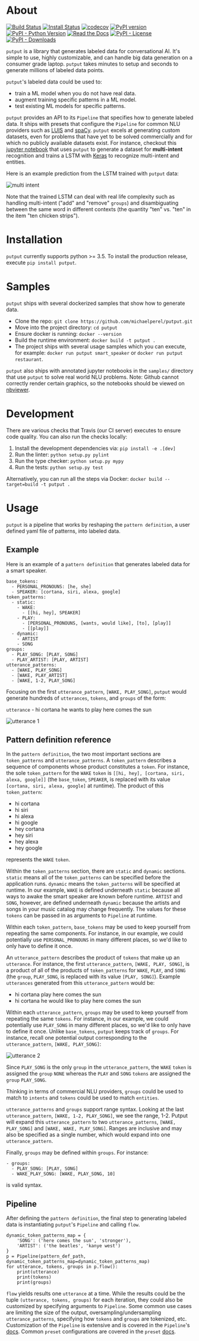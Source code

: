 # About
[![Build Status](https://travis-ci.org/michaelperel/putput.svg?branch=master)](https://travis-ci.org/michaelperel/putput)
[![Install Status](https://dev.azure.com/michaelsethperel/putput/_apis/build/status/michaelperel.putput?branchName=master)](https://dev.azure.com/michaelsethperel/putput/_build/latest?definitionId=1&branchName=master)
[![codecov](https://codecov.io/gh/michaelperel/putput/branch/master/graph/badge.svg)](https://codecov.io/gh/michaelperel/putput)
[![PyPI version](https://badge.fury.io/py/putput.svg)](https://badge.fury.io/py/putput)
[![PyPI - Python Version](https://img.shields.io/pypi/pyversions/putput.svg)](https://pypi.org/project/putput/)
[![Read the Docs](https://img.shields.io/readthedocs/putput.svg)](https://putput.readthedocs.io/en/latest/)
[![PyPI - License](https://img.shields.io/pypi/l/putput.svg)](https://pypi.org/project/putput/)
[![PyPI - Downloads](https://img.shields.io/pypi/dm/putput.svg)](https://pypi.org/project/putput/)

```putput``` is a library that generates labeled data for conversational AI. It's simple to use, highly customizable, and can handle big data generation on a consumer grade laptop. ```putput``` takes minutes to setup and seconds to generate millions of labeled data points.

```putput```'s labeled data could be used to:
* train a ML model when you do not have real data.
* augment training specific patterns in a ML model.
* test existing ML models for specific patterns.

```putput``` provides an API to its ```Pipeline``` that specifies how to generate labeled data. It ships with presets that configure the ```Pipeline``` for common NLU providers such as [LUIS](https://www.luis.ai/home) and [spaCy](https://spacy.io/). ```putput``` excels at generating custom datasets, even for problems that have yet to be solved commercially and for which no publicly available datasets exist. For instance, checkout this [jupyter notebook](https://nbviewer.jupyter.org/github/michaelperel/putput/blob/70bbda1499461aa8fe1fb642423fce76701ecc2b/samples/restaurant/lstm.ipynb) that uses ```putput``` to generate a dataset for **multi-intent** recognition and trains a LSTM with [Keras](https://keras.io/) to recognize multi-intent and entities.

Here is an example prediction from the LSTM trained with ```putput``` data:

![multi intent](./docs/_static/multiintent.png)

Note that the trained LSTM can deal with real life complexity such as handling multi-intent ("add" and "remove" ```groups```) and disambiguating between the same word in different contexts (the quantity "ten" vs. "ten" in the item "ten chicken strips").

# Installation
```putput``` currently supports python >= 3.5. To install the production release, execute ```pip install putput```.

# Samples
```putput``` ships with several dockerized samples that show how to generate data.

* Clone the repo:
  ```git clone https://github.com/michaelperel/putput.git```
* Move into the project directory:
  ```cd putput```
* Ensure docker is running:
  ```docker --version```
* Build the runtime environment:
  ```docker build -t putput .```
* The project ships with several usage samples which you can execute, for example:
  ```docker run putput smart_speaker``` or ```docker run putput restaurant```.

```putput``` also ships with annotated jupyter notebooks in the ```samples/``` directory that use ```putput``` to solve real world NLU problems. Note: Github cannot correctly render certain graphics, so the notebooks should be viewed on [nbviewer](https://nbviewer.jupyter.org/).

# Development
There are various checks that Travis (our CI server) executes to ensure code quality.
You can also run the checks locally:

1. Install the development dependencies via: ```pip install -e .[dev]```
2. Run the linter: ```python setup.py pylint```
3. Run the type checker: ```python setup.py mypy```
4. Run the tests: ```python setup.py test```

Alternatively, you can run all the steps via Docker: ```docker build --target=build -t putput .```

# Usage
```putput``` is a pipeline that works by reshaping the ```pattern definition```, a user defined yaml file of patterns, into labeled data.

## Example
Here is an example of a ```pattern definition``` that generates labeled data for a smart speaker.
```
base_tokens:
  - PERSONAL_PRONOUNS: [he, she]
  - SPEAKER: [cortana, siri, alexa, google]
token_patterns:
  - static:
    - WAKE:
      - [[hi, hey], SPEAKER]
    - PLAY:
      - [PERSONAL_PRONOUNS, [wants, would like], [to], [play]]
      - [[play]]
  - dynamic:
    - ARTIST
    - SONG
groups:
  - PLAY_SONG: [PLAY, SONG]
  - PLAY_ARTIST: [PLAY, ARTIST]
utterance_patterns:
  - [WAKE, PLAY_SONG]
  - [WAKE, PLAY_ARTIST]
  - [WAKE, 1-2, PLAY_SONG]
```

Focusing on the first ```utterance_pattern```, ```[WAKE, PLAY_SONG]```, ```putput``` would generate hundreds of ```utterances```, ```tokens```, and ```groups``` of the form:

```utterance``` - hi cortana he wants to play here comes the sun

![utterance 1](./docs/_static/utterance.png)

## Pattern definition reference
In the ```pattern definition```, the two most important sections are ```token_patterns``` and ```utterance_patterns```. A ```token_pattern``` describes a sequence of components whose product constitutes a ```token```. For instance, the sole ```token_pattern``` for the ```WAKE``` ```token``` is ```[[hi, hey], [cortana, siri, alexa, google]]``` (the ```base_token```, ```SPEAKER```, is replaced with its value ```[cortana, siri, alexa, google]``` at runtime). The product of this ```token_pattern```:
* hi cortana
* hi siri
* hi alexa
* hi google
* hey cortana
* hey siri
* hey alexa
* hey google

represents the ```WAKE``` ```token```.

Within the ```token_patterns``` section, there are ```static``` and ```dynamic``` sections. ```static``` means all of the ```token_patterns``` can be specified before the application runs. ```dynamic``` means the ```token_patterns``` will be specified at runtime. In our example, ```WAKE``` is defined underneath ```static``` because all ways to awake the smart speaker are known before runtime. ```ARTIST``` and ```SONG```, however, are defined underneath ```dynamic``` because the artists and songs in your music catalog may change frequently. The values for these ```tokens``` can be passed in as arguments to ```Pipeline``` at runtime.

Within each ```token_pattern```, ```base_tokens``` may be used to keep yourself from repeating the same components. For instance, in our example, we could potentially use ```PERSONAL_PRONOUNS``` in many different places, so we'd like to only have to define it once.

An ```utterance_pattern``` describes the product of ```tokens``` that make up an ```utterance```. For instance, the first ```utterance_pattern```, ```[WAKE, PLAY, SONG]```, is a product of all of the products of ```token_patterns``` for ```WAKE```, ```PLAY```, and ```SONG``` (the ```group```, ```PLAY_SONG```, is replaced with its value ```[PLAY, SONG]```). Example ```utterances``` generated from this ```utterance_pattern``` would be:
* hi cortana play here comes the sun
* hi cortana he would like to play here comes the sun

Within each ```utterance_pattern```, ```groups``` may be used to keep yourself from repeating the same ```tokens```. For instance, in our example, we could potentially use ```PLAY_SONG``` in many different places, so we'd like to only have to define it once. Unlike ```base_tokens```, ```putput``` keeps track of ```groups```. For instance, recall one potential output corresponding to the ```utterance_pattern```, ```[WAKE, PLAY_SONG]```:

![utterance 2](./docs/_static/utterance.png)

Since ```PLAY_SONG``` is the only ```group``` in the ```utterance_pattern```, the ```WAKE``` ```token``` is assigned the ```group``` ```NONE``` whereas the ```PLAY``` and ```SONG``` ```tokens``` are assigned the ```group``` ```PLAY_SONG```.

Thinking in terms of commercial NLU providers, ```groups``` could be used to match to ```intents``` and ```tokens``` could be used to match ```entities```.

```utterance_patterns``` and ```groups``` support range syntax. Looking at the last ```utterance_pattern```, ```[WAKE, 1-2, PLAY_SONG]```, we see the range, 1-2. Putput will expand this ```utterance_pattern``` to two ```utterance_patterns```, ```[WAKE, PLAY_SONG]``` and ```[WAKE, WAKE, PLAY_SONG]```. Ranges are inclusive and may also be specified as a single number, which would expand into one ```utterance_pattern```.

Finally, ```groups``` may be defined within ```groups```. For instance: 
```
- groups:
  - PLAY_SONG: [PLAY, SONG]
  - WAKE_PLAY_SONG: [WAKE, PLAY_SONG, 10]
```
is valid syntax.

## Pipeline
After defining the ```pattern definition```, the final step to generating labeled data is instantiating ```putput```'s ```Pipeline``` and calling ```flow```.
```
dynamic_token_patterns_map = {
    'SONG': ('here comes the sun', 'stronger'),
    'ARTIST': ('the beatles', 'kanye west')
}
p = Pipeline(pattern_def_path, dynamic_token_patterns_map=dynamic_token_patterns_map)
for utterance, tokens, groups in p.flow():
    print(utterance)
    print(tokens)
    print(groups)
```
```flow``` yields results one ```utterance``` at a time. While the results could be the tuple ```(utterance, tokens, groups)``` for each iteration, they could also be customized by specifying arguments to ```Pipeline```. Some common use cases are limiting the size of the output, oversampling/undersampling ```utterance_patterns```, specifying how ```tokens``` and ```groups``` are tokenized, etc. Customization of the ```Pipeline``` is extensive and is covered in the ```Pipeline```'s [docs](https://putput.readthedocs.io/en/latest/source/putput.html). Common ```preset``` configurations are covered in the ```preset``` [docs](https://putput.readthedocs.io/en/latest/source/putput.presets.html).
